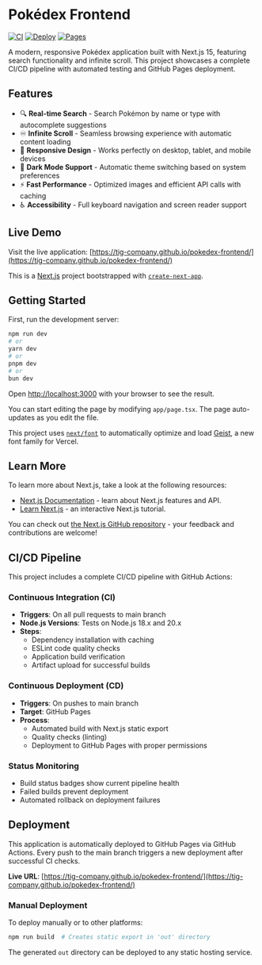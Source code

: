 # Pokédex Frontend

[![CI](https://github.com/tig-company/pokedex-frontend/actions/workflows/ci.yml/badge.svg)](https://github.com/tig-company/pokedex-frontend/actions/workflows/ci.yml)
[![Deploy](https://github.com/tig-company/pokedex-frontend/actions/workflows/deploy.yml/badge.svg)](https://github.com/tig-company/pokedex-frontend/actions/workflows/deploy.yml)
[![Pages](https://img.shields.io/badge/GitHub%20Pages-Live-blue)](https://tig-company.github.io/pokedex-frontend/)

A modern, responsive Pokédex application built with Next.js 15, featuring search functionality and infinite scroll. This project showcases a complete CI/CD pipeline with automated testing and GitHub Pages deployment.

## Features

- 🔍 **Real-time Search** - Search Pokémon by name or type with autocomplete suggestions
- ♾️ **Infinite Scroll** - Seamless browsing experience with automatic content loading
- 📱 **Responsive Design** - Works perfectly on desktop, tablet, and mobile devices
- 🌙 **Dark Mode Support** - Automatic theme switching based on system preferences
- ⚡ **Fast Performance** - Optimized images and efficient API calls with caching
- ♿ **Accessibility** - Full keyboard navigation and screen reader support

## Live Demo

Visit the live application: [https://tig-company.github.io/pokedex-frontend/](https://tig-company.github.io/pokedex-frontend/)

This is a [Next.js](https://nextjs.org) project bootstrapped with [`create-next-app`](https://nextjs.org/docs/app/api-reference/cli/create-next-app).

## Getting Started

First, run the development server:

```bash
npm run dev
# or
yarn dev
# or
pnpm dev
# or
bun dev
```

Open [http://localhost:3000](http://localhost:3000) with your browser to see the result.

You can start editing the page by modifying `app/page.tsx`. The page auto-updates as you edit the file.

This project uses [`next/font`](https://nextjs.org/docs/app/building-your-application/optimizing/fonts) to automatically optimize and load [Geist](https://vercel.com/font), a new font family for Vercel.

## Learn More

To learn more about Next.js, take a look at the following resources:

- [Next.js Documentation](https://nextjs.org/docs) - learn about Next.js features and API.
- [Learn Next.js](https://nextjs.org/learn) - an interactive Next.js tutorial.

You can check out [the Next.js GitHub repository](https://github.com/vercel/next.js) - your feedback and contributions are welcome!

## CI/CD Pipeline

This project includes a complete CI/CD pipeline with GitHub Actions:

### Continuous Integration (CI)

- **Triggers**: On all pull requests to main branch
- **Node.js Versions**: Tests on Node.js 18.x and 20.x
- **Steps**:
  - Dependency installation with caching
  - ESLint code quality checks
  - Application build verification
  - Artifact upload for successful builds

### Continuous Deployment (CD)

- **Triggers**: On pushes to main branch
- **Target**: GitHub Pages
- **Process**:
  - Automated build with Next.js static export
  - Quality checks (linting)
  - Deployment to GitHub Pages with proper permissions

### Status Monitoring

- Build status badges show current pipeline health
- Failed builds prevent deployment
- Automated rollback on deployment failures

## Deployment

This application is automatically deployed to GitHub Pages via GitHub Actions. Every push to the main branch triggers a new deployment after successful CI checks.

**Live URL**: [https://tig-company.github.io/pokedex-frontend/](https://tig-company.github.io/pokedex-frontend/)

### Manual Deployment

To deploy manually or to other platforms:

```bash
npm run build  # Creates static export in 'out' directory
```

The generated `out` directory can be deployed to any static hosting service.
